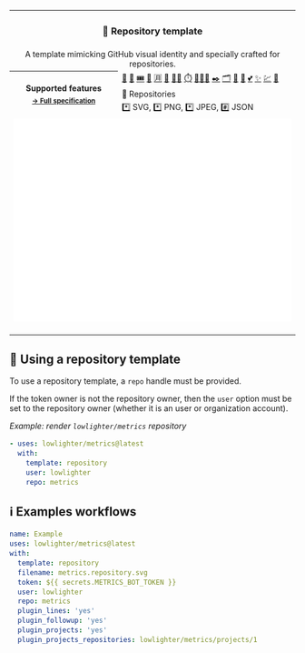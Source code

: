 <!--header-->
<table>
  <tr><th colspan="2"><h3>📘 Repository template</h3></th></tr>
  <tr><td colspan="2" align="center">A template mimicking GitHub visual identity and specially crafted for repositories.</td></tr>
  <tr>
    <th rowspan="3">Supported features<br><sub><a href="metadata.yml">→ Full specification</a></sub></th>
    <td><a href="/source/plugins/activity" title="📰 Recent activity">📰</a> <a href="/source/plugins/contributors" title="🏅 Repository contributors">🏅</a> <a href="/source/plugins/followup" title="🎟️ Follow-up of issues and pull requests">🎟️</a> <a href="/source/plugins/introduction" title="🙋 Introduction">🙋</a> <a href="/source/plugins/languages" title="🈷️ Most used languages">🈷️</a> <a href="/source/plugins/licenses" title="📜 Repository licenses">📜</a> <a href="/source/plugins/lines" title="👨‍💻 Lines of code changed">👨‍💻</a> <a href="/source/plugins/pagespeed" title="⏱️ Website performances">⏱️</a> <a href="/source/plugins/people" title="🧑‍🤝‍🧑 People plugin">🧑‍🤝‍🧑</a> <a href="/source/plugins/posts" title="✒️ Recent posts">✒️</a> <a href="/source/plugins/projects" title="🗂️ Active projects">🗂️</a> <a href="/source/plugins/rss" title="🗼 Rss feed">🗼</a> <a href="/source/plugins/screenshot" title="📸 Website screenshot">📸</a> <a href="/source/plugins/sponsors" title="💕 GitHub Sponsors">💕</a> <a href="/source/plugins/stargazers" title="✨ Stargazers over last weeks">✨</a> <a href="/source/plugins/stock" title="💹 Stock prices">💹</a> <a href="/source/plugins/traffic" title="🧮 Repositories traffic">🧮</a></td>
  </tr>
  <tr>
    <td>📓 Repositories</td>
  </tr>
  <tr>
    <td>*️⃣ SVG, *️⃣ PNG, *️⃣ JPEG, #️⃣ JSON</td>
  </tr>
  <tr>
    <td  colspan="2" align="center">
      <img src="https://github.com/lowlighter/lowlighter/blob/master/metrics.repository.svg" alt=""></img>
      <img width="900" height="1" alt="">
    </td>
  </tr>
</table>
<!--/header-->

## 🎎 Using a repository template

To use a repository template, a `repo` handle must be provided.

If the token owner is not the repository owner, then the `user` option must be set to the repository owner (whether it is an user or organization account).

*Example: render `lowlighter/metrics` repository*
```yml
- uses: lowlighter/metrics@latest
  with:
    template: repository
    user: lowlighter
    repo: metrics
```

## ℹ️ Examples workflows

<!--examples-->
```yaml
name: Example
uses: lowlighter/metrics@latest
with:
  template: repository
  filename: metrics.repository.svg
  token: ${{ secrets.METRICS_BOT_TOKEN }}
  user: lowlighter
  repo: metrics
  plugin_lines: 'yes'
  plugin_followup: 'yes'
  plugin_projects: 'yes'
  plugin_projects_repositories: lowlighter/metrics/projects/1

```
<!--/examples-->